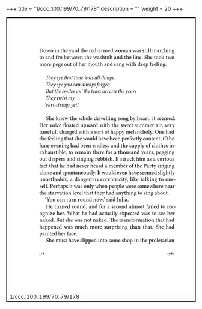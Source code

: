 +++
title = "1/ccc_100_199/70_79/178"
description = ""
weight = 20
+++

<table style="border:2px solid black;max-width:800px;max-height:800px;" 
><tr><td><img class="center-fit-jpg"
src="/jpg_/out_jpg_1984__178.jpg"  >1/ccc_100_199/70_79/178</img></td></tr></table>